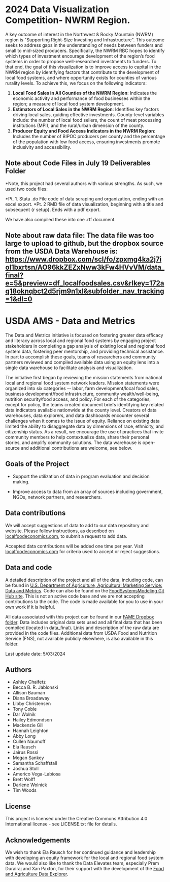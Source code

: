 # 2024 Data Visualization Competition- NWRM Region. 
A key outcome of interest in the Northwest & Rocky Mountain (NWRM) region is "Supporting Right-Size Investing and Infrastructure". This outcome seeks to address gaps in the understanding of needs between funders and small to mid-sized producers. Specifically, the NWRM RBC hopes to identify which types of investment encourage development of the region’s food systems in order to propose well-researched investments to funders. To that end, the goal of this visualization is to improve access to capital in the NWRM region by identifying factors that contribute to the development of local food systems, and where opportunity exists for counties of various rurality levels. To achieve this, we focus on the following indicators:
1. **Local Food Sales in All Counties of the NWRM Region**: Indicates the economic activity and performance of food businesses within the region; a measure of local food system development.
2. **Estimators of Local Sales in the NWRM Region**: Identifies key factors driving local sales, guiding effective investments. County-level variables include: the number of local food sellers, the count of meat processing institutions (MPI), and the rural/urban dimension of the county.
3. **Producer Equity and Food Access Indicators in the NWRM Region**: Includes the number of BIPOC producers per county and the percentage of the population with low food access, ensuring investments promote inclusivity and accessibility.

## Note about Code Files in July 19 Deliverables Folder

*Note, this project had several authors with various strengths. As such, we used two code files:

*Pt. 1. Stata .do File code of data scraping and organization, ending with an excel export. 
*Pt. 2 RMD file of data visualization, beginning with a title and subsequent {r setup}. Ends with a pdf export. 

We have also compiled these into one .rtf document. 

## Note about raw data file: The data file was too large to upload to github, but the dropbox source from the USDA Data Warehouse is: https://www.dropbox.com/scl/fo/zpxmg4ka2j7iol1bxrtsn/AO96kkZEZxNww3kFw4HVvVM/data_final?e=5&preview=df_localfoodsales.csv&rlkey=172aq18oknqbct2d5rjm9n1xl&subfolder_nav_tracking=1&dl=0 


# USDA AMS - Data and Metrics

The Data and Metrics initiative is focused on fostering greater data efficacy and literacy across local and regional food systems by engaging project stakeholders in completing a gap analysis of existing local and regional food system data, fostering peer mentorship, and providing technical assistance. In part to accomplish these goals, teams of researchers and community partners reviewed and compiled available data using an equity lens into a single data warehouse to facilitate analysis and visualization.

The initiative first began by reviewing the mission statements from national local and regional food system network leaders. Mission statements were organized into six categories -- labor, farm development/local food sales, business development/food infrastructure, community wealth/well-being, nutrition security/food access, and policy. For each of the categories, except for policy, the teams created document briefs identifying key related data indicators available nationwide at the county level. Creators of data warehouses, data explorers, and data dashboards encounter several challenges when it comes to the issue of equity. Reliance on existing data limited the ability to disaggregate data by dimensions of race, ethnicity, and citizenship status. As a result, we encourage the use of practices that invite community members to help contextualize data, share their personal stories, and amplify community solutions. The data warehouse is open-source and additional contributions are welcome, see below.

## Goals of the Project

-   Support the utilization of data in program evaluation and decision making.

-   Improve access to data from an array of sources including government, NGOs, network partners, and researchers.

## Data contributions

We will accept suggestions of data to add to our data repository and website. Please follow instructions, as described on [localfoodeconomics.com](https://localfoodeconomics.com/data/recommendations/), to submit a request to add data.

Accepted data contributions will be added one time per year. Visit [localfoodeconomics.com](https://localfoodeconomics.com/data/recommendations/) for criteria used to accept or reject suggestions.

## Data and code

A detailed description of the project and all of the data, including code, can be found in [U.S. Department of Agriculture, Agricultural Marketing Service: Data and Metrics](https://allison-bauman.quarto.pub/usda-ams-datametrics/). Code can also be found on the [FoodSystemsModeling Git Hub site](https://github.com/FoodSystemsModeling/DataWarehouse). This is not an active code base and we are not accepting contributions to the code. The code is made available for you to use in your own work if it is helpful.

All data associated with this project can be found in our [FAME Dropbox folder](https://www.dropbox.com/sh/glpu4blo1y5qvfj/AAD3mc8jD1-VlIr47JVWF7sya?st=4qnsgs7f&dl=0). Data includes original data sets used and all final data that has been compiled (located in data_final). Links and description of the raw data are provided in the code files. Additional data from USDA Food and Nutrition Service (FNS), not available publicly elsewhere, is also available in this folder.

Last update date: 5/03/2024

## Authors

-   Ashley Chaifetz
-   Becca B. R. Jablonski
-   Allison Bauman
-   Diana Broadaway
-   Libby Christensen
-   Tony Coble
-   Dar Wolnik
-   Hailey Edmondson
-   Mackenzie Gill
-   Hannah Leighton
-   Abby Long
-   Cullen Naumoff
-   Ela Rausch
-   Jairus Rossi
-   Megan Sankey
-   Samantha Schaffstall
-   Joshua Stoll
-   Americo Vega-Labiosa
-   Brett Wolff
-   Darlene Wolnick
-   Tim Woods

## License

This project is licensed under the Creative Commons Attribution 4.0 International license - see LICENSE.txt file for details.

## Acknowledgements

We wish to thank Ela Rausch for her continued guidance and leadership with developing an equity framework for the local and regional food system data. We would also like to thank the Data Elevates team, especially Prem Durairaj and Xan Paxton, for their support with the development of the [Food and Agriculture Data Explorer](https://localfoodeconomics.com/data/).
